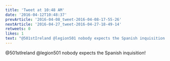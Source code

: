 ```yaml
---
title: 'Tweet at 10:48 AM'
date: '2016-04-12T10:48:37'
prevArticle: '2016-04-08_tweet-2016-04-08-17-55-26'
nextArticle: '2016-04-27_tweet-2016-04-27-18-49-14'
retweets: 0
likes: 1
text: "@501stIreland @legion501 nobody expects the Spanish inquisition!"
---
```

@501stIreland @legion501 nobody expects the Spanish inquisition!